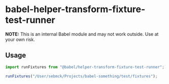 # babel-helper-transform-fixture-test-runner

**NOTE:** This is an internal Babel module and may not work outside. Use at your own risk.

## Usage

```javascript
import runFixtures from "@babel/helper-transform-fixture-test-runner";

runFixtures("/User/sebmck/Projects/babel-something/test/fixtures");
```
